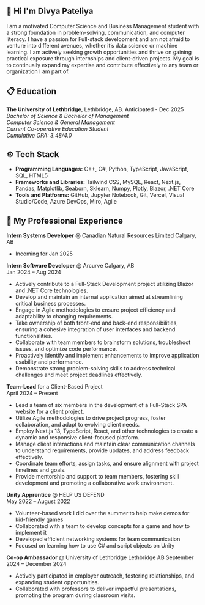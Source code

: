 ## 🤸 <a name="intro">Hi I'm Divya Pateliya</a>
  I am a motivated Computer Science and Business Management student with a strong foundation in problem-solving, communication, and computer literacy. I have a passion for Full-stack development and am not afraid to venture into different avenues, whether it’s data science or machine learning. I am actively seeking growth opportunities and thrive on gaining practical exposure through internships and client-driven projects. My goal is to continually expand my expertise and contribute effectively to any team or organization I am part of.

## <a name="introduction">📋 Education</a>
**The University of Lethbridge**, Lethbridge, AB.  Anticipated - Dec 2025  
*Bachelor of Science & Bachelor of Management*  
*Computer Science & General Management*  
*Current Co-operative Education Student*  
*Cumulative GPA: 3.48/4.0*

## ⚙️ Tech Stack
- **Programming Languages:** C++, C#, Python, TypeScript, JavaScript, SQL, HTML5
- **Frameworks and Libraries:** Tailwind CSS, MySQL, React, Next.js, Pandas, Matplotlib, Seaborn, Sklearn, Numpy, Plotly, Blazor, .NET Core
- **Tools and Platforms:** GitHub, Jupyter Notebook, Git, Vercel, Visual Studio/Code, Azure DevOps, Miro, Agile

## 💼 My Professional Experience
**Intern Systems Developer** @ Canadian Natural Resources Limited Calgary, AB
- Incoming for Jan 2025  

**Intern Software Developer** @ Arcurve Calgary, AB  
Jan 2024 – Aug 2024
- Actively contribute to a Full-Stack Development project utilizing Blazor and .NET Core technologies.
- Develop and maintain an internal application aimed at streamlining critical business processes.
- Engage in Agile methodologies to ensure project efficiency and adaptability to changing requirements.
- Take ownership of both front-end and back-end responsibilities, ensuring a cohesive integration of user interfaces and backend functionalities.
- Collaborate with team members to brainstorm solutions, troubleshoot issues, and optimize code performance.
- Proactively identify and implement enhancements to improve application usability and performance.
- Demonstrate strong problem-solving skills to address technical challenges and meet project deadlines effectively.

**Team-Lead** for a Client-Based Project  
April 2024 – Present
- Lead a team of six members in the development of a Full-Stack SPA website for a client project.
- Utilize Agile methodologies to drive project progress, foster collaboration, and adapt to evolving client needs.
- Employ Next.js 13, TypeScript, React, and other technologies to create a dynamic and responsive client-focused platform.
- Manage client interactions and maintain clear communication channels to understand requirements, provide updates, and address feedback effectively.
- Coordinate team efforts, assign tasks, and ensure alignment with project timelines and goals.
- Provide mentorship and support to team members, fostering skill development and promoting a collaborative work environment.

**Unity Apprentice** @ HELP US DEFEND   
May 2022 – August 2022
- Volunteer-based work I did over the summer to help make demos for kid-friendly games
- Collaborated with a team to develop concepts for a game and how to implement it
- Developed efficient networking systems for team communication
- Focused on learning how to use C# and script objects on Unity

**Co-op Ambassador** @ University of Lethbridge Lethbridge AB
September 2024 – December 2024
- Actively participated in employer outreach, fostering relationships, and expanding student opportunities. 
- Collaborated with professors to deliver impactful presentations, promoting the program during classroom visits.